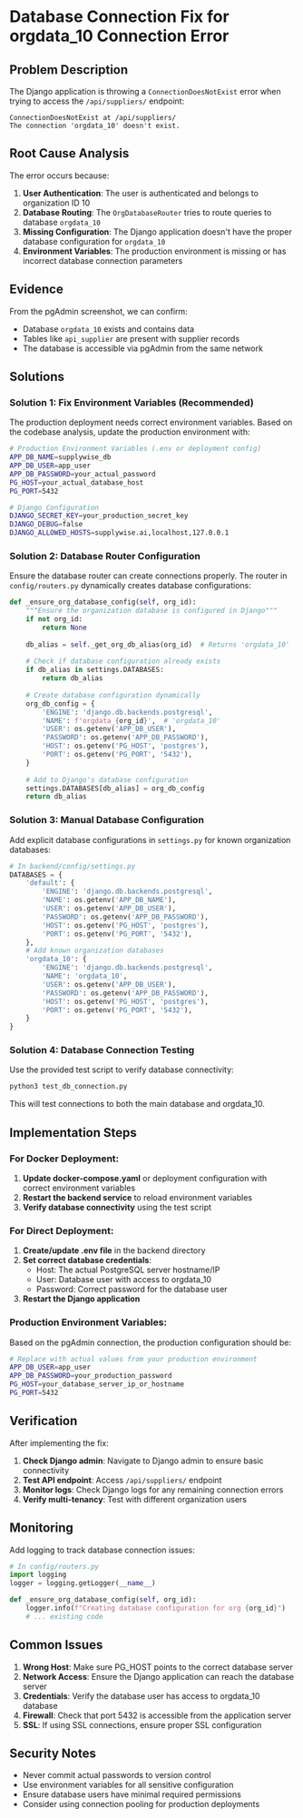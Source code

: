 # Database Connection Fix for orgdata_10 Connection Error

## Problem Description

The Django application is throwing a `ConnectionDoesNotExist` error when trying to access the `/api/suppliers/` endpoint:

```
ConnectionDoesNotExist at /api/suppliers/
The connection 'orgdata_10' doesn't exist.
```

## Root Cause Analysis

The error occurs because:

1. **User Authentication**: The user is authenticated and belongs to organization ID 10
2. **Database Routing**: The `OrgDatabaseRouter` tries to route queries to database `orgdata_10`
3. **Missing Configuration**: The Django application doesn't have the proper database configuration for `orgdata_10`
4. **Environment Variables**: The production environment is missing or has incorrect database connection parameters

## Evidence

From the pgAdmin screenshot, we can confirm:
- Database `orgdata_10` exists and contains data
- Tables like `api_supplier` are present with supplier records
- The database is accessible via pgAdmin from the same network

## Solutions

### Solution 1: Fix Environment Variables (Recommended)

The production deployment needs correct environment variables. Based on the codebase analysis, update the production environment with:

```bash
# Production Environment Variables (.env or deployment config)
APP_DB_NAME=supplywise_db
APP_DB_USER=app_user
APP_DB_PASSWORD=your_actual_password
PG_HOST=your_actual_database_host
PG_PORT=5432

# Django Configuration
DJANGO_SECRET_KEY=your_production_secret_key
DJANGO_DEBUG=false
DJANGO_ALLOWED_HOSTS=supplywise.ai,localhost,127.0.0.1
```

### Solution 2: Database Router Configuration

Ensure the database router can create connections properly. The router in `config/routers.py` dynamically creates database configurations:

```python
def _ensure_org_database_config(self, org_id):
    """Ensure the organization database is configured in Django"""
    if not org_id:
        return None
        
    db_alias = self._get_org_db_alias(org_id)  # Returns 'orgdata_10'
    
    # Check if database configuration already exists
    if db_alias in settings.DATABASES:
        return db_alias
        
    # Create database configuration dynamically
    org_db_config = {
        'ENGINE': 'django.db.backends.postgresql',
        'NAME': f'orgdata_{org_id}',  # 'orgdata_10'
        'USER': os.getenv('APP_DB_USER'),
        'PASSWORD': os.getenv('APP_DB_PASSWORD'),
        'HOST': os.getenv('PG_HOST', 'postgres'),
        'PORT': os.getenv('PG_PORT', '5432'),
    }
    
    # Add to Django's database configuration
    settings.DATABASES[db_alias] = org_db_config
    return db_alias
```

### Solution 3: Manual Database Configuration

Add explicit database configurations in `settings.py` for known organization databases:

```python
# In backend/config/settings.py
DATABASES = {
    'default': {
        'ENGINE': 'django.db.backends.postgresql',
        'NAME': os.getenv('APP_DB_NAME'),
        'USER': os.getenv('APP_DB_USER'),
        'PASSWORD': os.getenv('APP_DB_PASSWORD'),
        'HOST': os.getenv('PG_HOST', 'postgres'),
        'PORT': os.getenv('PG_PORT', '5432'),
    },
    # Add known organization databases
    'orgdata_10': {
        'ENGINE': 'django.db.backends.postgresql',
        'NAME': 'orgdata_10',
        'USER': os.getenv('APP_DB_USER'),
        'PASSWORD': os.getenv('APP_DB_PASSWORD'),
        'HOST': os.getenv('PG_HOST', 'postgres'),
        'PORT': os.getenv('PG_PORT', '5432'),
    }
}
```

### Solution 4: Database Connection Testing

Use the provided test script to verify database connectivity:

```bash
python3 test_db_connection.py
```

This will test connections to both the main database and orgdata_10.

## Implementation Steps

### For Docker Deployment:

1. **Update docker-compose.yaml** or deployment configuration with correct environment variables
2. **Restart the backend service** to reload environment variables
3. **Verify database connectivity** using the test script

### For Direct Deployment:

1. **Create/update .env file** in the backend directory
2. **Set correct database credentials**:
   - Host: The actual PostgreSQL server hostname/IP
   - User: Database user with access to orgdata_10
   - Password: Correct password for the database user
3. **Restart the Django application**

### Production Environment Variables:

Based on the pgAdmin connection, the production configuration should be:

```bash
# Replace with actual values from your production environment
APP_DB_USER=app_user
APP_DB_PASSWORD=your_production_password
PG_HOST=your_database_server_ip_or_hostname
PG_PORT=5432
```

## Verification

After implementing the fix:

1. **Check Django admin**: Navigate to Django admin to ensure basic connectivity
2. **Test API endpoint**: Access `/api/suppliers/` endpoint
3. **Monitor logs**: Check Django logs for any remaining connection errors
4. **Verify multi-tenancy**: Test with different organization users

## Monitoring

Add logging to track database connection issues:

```python
# In config/routers.py
import logging
logger = logging.getLogger(__name__)

def _ensure_org_database_config(self, org_id):
    logger.info(f"Creating database configuration for org {org_id}")
    # ... existing code
```

## Common Issues

1. **Wrong Host**: Make sure PG_HOST points to the correct database server
2. **Network Access**: Ensure the Django application can reach the database server
3. **Credentials**: Verify the database user has access to orgdata_10 database
4. **Firewall**: Check that port 5432 is accessible from the application server
5. **SSL**: If using SSL connections, ensure proper SSL configuration

## Security Notes

- Never commit actual passwords to version control
- Use environment variables for all sensitive configuration
- Ensure database users have minimal required permissions
- Consider using connection pooling for production deployments